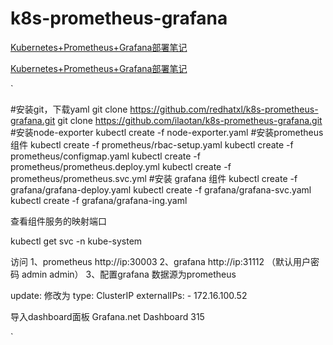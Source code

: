 # k8s-prometheus-grafana

[Kubernetes+Prometheus+Grafana部署笔记](http://blog.51cto.com/blogger/publish/2160569)  

[Kubernetes+Prometheus+Grafana部署笔记](https://www.cnblogs.com/yangxiaochu/p/10838570.html)  


`


#安装git，下载yaml
git clone https://github.com/redhatxl/k8s-prometheus-grafana.git
git clone https://github.com/ilaotan/k8s-prometheus-grafana.git
#安装node-exporter
kubectl create -f  node-exporter.yaml 
#安装prometheus组件
kubectl create -f  prometheus/rbac-setup.yaml
kubectl create -f  prometheus/configmap.yaml 
kubectl create -f  prometheus/prometheus.deploy.yml 
kubectl create -f  prometheus/prometheus.svc.yml 
#安装 grafana 组件
kubectl create -f   grafana/grafana-deploy.yaml
kubectl create -f   grafana/grafana-svc.yaml
kubectl create -f   grafana/grafana-ing.yaml



查看组件服务的映射端口

kubectl get svc -n kube-system


访问
1、prometheus http://ip:30003  2、grafana http://ip:31112 （默认用户密码 admin admin）
3、配置grafana 数据源为prometheus


update:  修改为
  type: ClusterIP
  externalIPs:
    - 172.16.100.52




导入dashboard面板
Grafana.net Dashboard 315

`